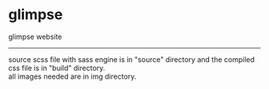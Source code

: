 # glimpse
glimpse website
_____________________________________________________________
source scss file with sass engine is in "source" directory and the compiled css file is in "build" directory.<br/>
all images needed are in img directory.
